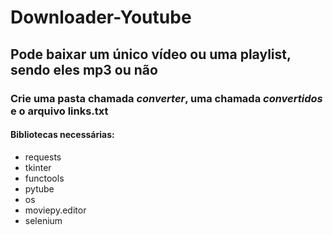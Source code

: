 # Downloader-Youtube

## Pode baixar um único vídeo ou uma playlist, sendo eles mp3 ou não

### Crie uma pasta chamada *converter*, uma chamada *convertidos* e o arquivo links.txt

#### Bibliotecas necessárias:
- requests
- tkinter
- functools
- pytube
- os
- moviepy.editor 
- selenium

